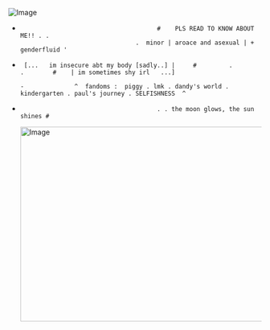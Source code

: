 
![Image](https://github.com/user-attachments/assets/6c45731a-ab0c-42da-a9aa-1fcd7e834db7)

  -
                                              #    PLS READ TO KNOW ABOUT ME!! . .
                                        .  minor | aroace and asexual | + genderfluid '
-      [...   im insecure abt my body [sadly..] |     #         .          .        #    | im sometimes shy irl   ...]
                                                                                                                                -              ^  fandoms :  piggy . lmk . dandy's world . kindergarten . paul's journey . SELFISHNESS  ^
-                                           . . the moon glows, the sun shines # 
       
     <img width="645" height="387" alt="Image" src="https://github.com/user-attachments/assets/fdce84ad-394b-4e97-959f- 617c8ccc9977" />
